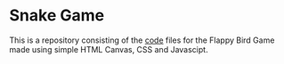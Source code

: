 # Snake Game

This is a repository consisting of the [code](https://github.com/altruistcoder/Flappy-Bird-Game-JS/blob/master/flappyBird.js) files for the Flappy Bird Game made using simple HTML Canvas, CSS and Javascipt.

